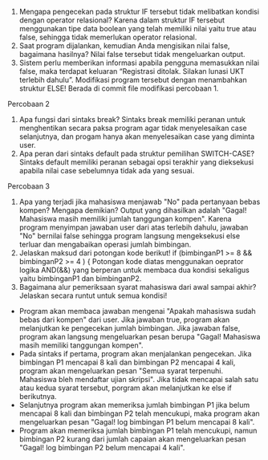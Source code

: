 1. Mengapa pengecekan pada struktur IF tersebut tidak melibatkan kondisi dengan operator relasional?
Karena dalam struktur IF tersebut menggunakan tipe data boolean yang telah memiliki nilai yaitu true atau false, sehingga tidak memerlukan operator relasional.
2. Saat program dijalankan, kemudian Anda mengisikan nilai false, bagaimana hasilnya?
Nilai false tersebut tidak mengeluarkan output.
3. Sistem perlu memberikan informasi apabila pengguna memasukkan nilai false, maka terdapat keluaran “Registrasi ditolak. Silakan lunasi UKT terlebih dahulu”. Modifikasi program tersebut dengan menambahkan struktur ELSE!
Berada di commit file modifikasi percobaan 1.

Percobaan 2
1. Apa fungsi dari sintaks break? 
Sintaks break memiliki peranan untuk menghentikan secara paksa program agar tidak menyelesaikan case selanjutnya, dan progam hanya akan menyelesaikan case yang diminta user.
2. Apa peran dari sintaks default pada struktur pemilihan SWITCH-CASE? 
Sintaks default memiliki peranan sebagai opsi terakhir yang dieksekusi apabila nilai case sebelumnya tidak ada yang sesuai.

Percobaan 3
1. Apa yang terjadi jika mahasiswa menjawab "No" pada pertanyaan bebas kompen? Mengapa demikian? 
Output yang dihasilkan adalah "Gagal! Mahasiswa masih memiliki jumlah tanggungan kompen". Karena program menyimpan jawaban user dari atas terlebih dahulu, jawaban "No" bernilai false sehingga program langsung mengeksekusi else terluar dan mengabaikan operasi jumlah bimbingan.
2. Jelaskan maksud dari potongan kode berikut! if (bimbinganP1 >= 8 && bimbinganP2 >= 4 ) {
Potongan kode diatas menggunakan oeprator logika AND(&&) yang berperan untuk membaca dua kondisi sekaligus yaitu bimbinganP1 dan bimbinganP2.
3. Bagaimana alur pemeriksaan syarat mahasiswa dari awal sampai akhir? Jelaskan secara runtut untuk semua kondisi! 
- Program akan membaca jawaban mengenai "Apakah mahasiswa sudah bebas dari kompen" dari user. Jika jawaban true, program akan melanjutkan ke pengecekan jumlah bimbingan. Jika jawaban false, program akan langsung mengeluarkan pesan berupa "Gagal! Mahasiswa masih memiliki tanggungan kompen".
- Pada sintaks if pertama, program akan menjalankan pengecekan. Jika bimbingan P1 mencapai 8 kali dan bimbingan P2 mencapai 4 kali, program akan mengeluarkan pesan "Semua syarat terpenuhi. Mahasiswa bleh mendaftar ujian skripsi". Jika tidak mencapai salah satu atau kedua syarat tersebut, porgram akan melanjutkan ke else if berikutnya.
- Selanjutnya program akan memeriksa jumlah bimbingan P1 jika belum mencapai 8 kali dan bimbingan P2 telah mencukupi, maka program akan mengeluarkan pesan "Gagal! log bimbingan P1 belum mencapai 8 kali". 
- Program akan memeriksa jumlah bimbingan P1 telah mencukupi, namun bimbingan P2 kurang dari jumlah capaian akan mengeluarkan pesan  "Gagal! log bimbingan P2 belum mencapai 4 kali". 